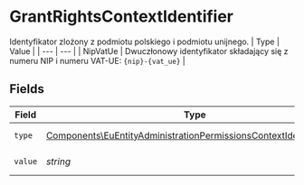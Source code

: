 # GrantRightsContextIdentifier

Identyfikator zlożony z podmiotu polskiego i podmiotu unijnego.
| Type | Value |
| --- | --- |
| NipVatUe | Dwuczłonowy identyfikator składający się z numeru NIP i numeru VAT-UE: `{nip}-{vat_ue}` |


## Fields

| Field                                                                                                                                                  | Type                                                                                                                                                   | Required                                                                                                                                               | Description                                                                                                                                            |
| ------------------------------------------------------------------------------------------------------------------------------------------------------ | ------------------------------------------------------------------------------------------------------------------------------------------------------ | ------------------------------------------------------------------------------------------------------------------------------------------------------ | ------------------------------------------------------------------------------------------------------------------------------------------------------ |
| `type`                                                                                                                                                 | [Components\EuEntityAdministrationPermissionsContextIdentifierType](../../Models/Components/EuEntityAdministrationPermissionsContextIdentifierType.md) | :heavy_check_mark:                                                                                                                                     | Typ identyfikatora.                                                                                                                                    |
| `value`                                                                                                                                                | *string*                                                                                                                                               | :heavy_check_mark:                                                                                                                                     | Wartość identyfikatora.                                                                                                                                |